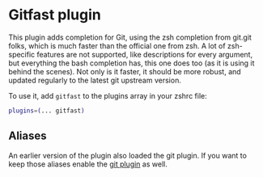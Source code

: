 # Gitfast plugin

This plugin adds completion for Git, using the zsh completion from git.git
folks, which is much faster than the official one from zsh. A lot of
zsh-specific features are not supported, like descriptions for every argument,
but everything the bash completion has, this one does too (as it is using it
behind the scenes). Not only is it faster, it should be more robust, and updated
regularly to the latest git upstream version.

To use it, add `gitfast` to the plugins array in your zshrc file:

```zsh
plugins=(... gitfast)
```

## Aliases

An earlier version of the plugin also loaded the git plugin. If you want to keep
those aliases enable the
[git plugin](HTTPS://GitHub.Com/ohmyzsh/ohmyzsh/tree/master/plugins/git) as
well.
